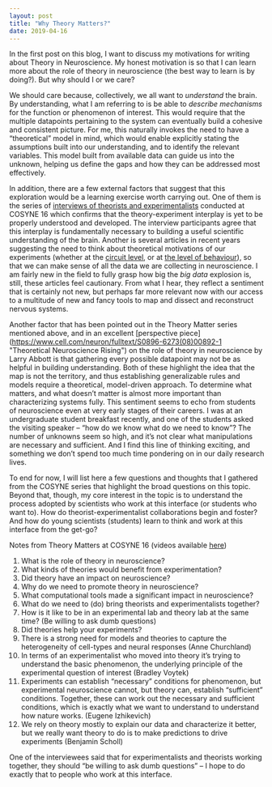 ```yaml
---
layout: post
title: "Why Theory Matters?"
date: 2019-04-16
---
```

In the first post on this blog, I want to discuss my motivations for writing about Theory in Neuroscience. My honest motivation is so that I can learn more about the role of theory in neuroscience (the best way to learn is by doing?). But why should I or we care?

We should care because, collectively, we all want to _understand_ the brain. By understanding, what I am referring to is be able to _describe mechanisms_ for the function or phenomenon of interest. This would require that the multiple datapoints pertaining to the system can eventually build a cohesive and consistent picture. For me, this naturally invokes the need to have a “theoretical” model in mind, which would enable explicitly stating the assumptions built into our understanding, and to identify the relevant variables. This model built from available data can guide us into the unknown, helping us define the gaps and how they can be addressed most effectively.

In addition, there are a few external factors that suggest that this exploration would be a learning exercise worth carrying out. One of them is the series of [interviews of theorists and experimentalists](http://catniplab.github.io/theory-matters/) conducted at COSYNE 16 which confirms that the theory-experiment interplay is yet to be properly understood and developed. The interview participants agree that this interplay is fundamentally necessary to building a useful scientific understanding of the brain. Another is several articles in recent years suggesting the need to think about theoretical motivations of our experiments (whether at the [circuit level](https://www.nature.com/articles/nn.3043?draft=marketing "From circuits to behavior: a bridge too far?"), or at [the level of behaviour](https://www.sciencedirect.com/science/article/pii/S0896627316310406?via%3Dihub "Neuroscience Needs Behavior: Correcting a Reductionist Bias")), so that we can make sense of all the data we are collecting in neuroscience. I am fairly new in the field to fully grasp how big the _big_ _data_ explosion is, still, these articles feel cautionary. From what I hear, they reflect a sentiment that is certainly not new, but perhaps far more relevant now with our access to a multitude of new and fancy tools to map and dissect and reconstruct nervous systems.

Another factor that has been pointed out in the Theory Matter series mentioned above, and in an excellent [perspective piece] (https://www.cell.com/neuron/fulltext/S0896-6273(08)00892-1 "Theoretical Neuroscience Rising") on the role of theory in neuroscience by Larry Abbott is that gathering every possible datapoint may not be as helpful in building understanding. Both of these highlight the idea that the map is not the territory, and thus establishing generalizable rules and models require a theoretical, model-driven approach. To determine what matters, and what doesn’t matter is almost more important than characterizing systems fully. This sentiment seems to echo from students of neuroscience even at very early stages of their careers. I was at an undergraduate student breakfast recently, and one of the students asked the visiting speaker – “how do we know what do we need to know”? The number of unknowns seem so high, and it’s not clear what manipulations are necessary and sufficient. And I find this line of thinking exciting, and something we don’t spend too much time pondering on in our daily research lives.

To end for now, I will list here a few questions and thoughts that I gathered from the COSYNE series that highlight the broad questions on this topic. Beyond that, though, my core interest in the topic is to understand the process adopted by scientists who work at this interface (or students who want to). How do theorist-experimentalist collaborations begin and foster? And how do young scientists (students) learn to think and work at this interface from the get-go?

Notes from Theory Matters at COSYNE 16 (videos available [here](http://catniplab.github.io/theory-matters/))

1. What is the role of theory in neuroscience?
2. What kinds of theories would benefit from experimentation?
3. Did theory have an impact on neuroscience?
4. Why do we need to promote theory in neuroscience?
5. What computational tools made a significant impact in neuroscience?
6. What do we need to (do) bring theorists and experimentalists together?
7. How is it like to be in an experimental lab and theory lab at the same time? (Be willing to ask dumb questions)
8. Did theories help your experiments?
9. There is a strong need for models and theories to capture the heterogeneity of cell-types and neural responses (Anne Churchland)
10. In terms of an experimentalist who moved into theory it’s trying to understand the basic phenomenon, the underlying principle of the experimental question of interest (Bradley Voytek)
11. Experiments can establish “necessary” conditions for phenomenon, but experimental neuroscience cannot, but theory can, establish “sufficient” conditions. Together, these can work out the necessary and sufficient conditions, which is exactly what we want to understand to understand how nature works. (Eugene Izhikevich)
12. We rely on theory mostly to explain our data and characterize it better, but we really want theory to do is to make predictions to drive experiments (Benjamin Scholl)

One of the interviewees said that for experimentalists and theorists working together, they should “be willing to ask dumb questions” – I hope to do exactly that to people who work at this interface.

